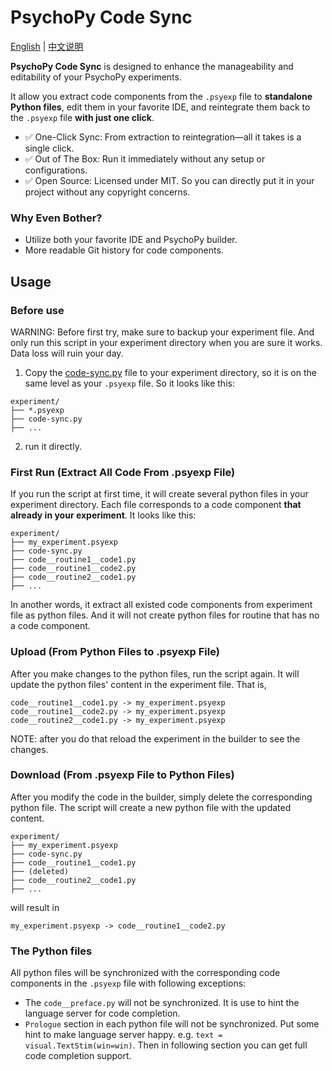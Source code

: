 # PsychoPy Code Sync

[English](README.md) | [中文说明](README.zh.md)

**PsychoPy Code Sync** is designed to enhance the manageability and editability of your PsychoPy experiments. 

It allow you extract code components from the `.psyexp` file to **standalone Python files**, edit them in your favorite IDE, and reintegrate them back to the `.psyexp` file **with just one click**.

- ✅ One-Click Sync: From extraction to reintegration—all it takes is a single click.
- ✅ Out of The Box: Run it immediately without any setup or configurations.
- ✅ Open Source: Licensed under MIT. So you can directly put it in your project without any copyright concerns.

### Why Even Bother?

- Utilize both your favorite IDE and PsychoPy builder. 
- More readable Git history for code components.

## Usage

### Before use

WARNING: Before first try, make sure to backup your experiment file. And only run this script in your experiment directory when you are sure it works. Data loss will ruin your day.

1. Copy the [code-sync.py](code-sync.py) file to your experiment directory, so it is on the same level as your `.psyexp` file. So it looks like this:

```
experiment/
├── *.psyexp
├── code-sync.py
├── ...
```

2. run it directly.

### First Run (Extract All Code From .psyexp File)

If you run the script at first time, it will create several python files in your experiment directory. Each file corresponds to a code component **that already in your experiment**. It looks like this:

```
experiment/
├── my_experiment.psyexp
├── code-sync.py
├── code__routine1__code1.py
├── code__routine1__code2.py
├── code__routine2__code1.py
├── ...
```

In another words, it extract all existed code components from experiment file as python files. And it will not create python files for routine that has no a code component.

### Upload (From Python Files to .psyexp File)

After you make changes to the python files, run the script again. It will update the python files' content in the experiment file. That is,

```
code__routine1__code1.py -> my_experiment.psyexp
code__routine1__code2.py -> my_experiment.psyexp
code__routine2__code1.py -> my_experiment.psyexp
```

NOTE: after you do that reload the experiment in the builder to see the changes.

### Download (From .psyexp File to Python Files)

After you modify the code in the builder, simply delete the corresponding python file. The script will create a new python file with the updated content.

```
experiment/
├── my_experiment.psyexp
├── code-sync.py
├── code__routine1__code1.py
├── (deleted)
├── code__routine2__code1.py
├── ...
```

will result in

```
my_experiment.psyexp -> code__routine1__code2.py
```

### The Python files

All python files will be synchronized with the corresponding code components in the `.psyexp` file with following exceptions:

- The `code__preface.py` will not be synchronized. It is use to hint the language server for code completion.
- `Prologue` section in each python file will not be synchronized. Put some hint to make language server happy. e.g. `text = visual.TextStim(win=win)`. Then in following section you can get full code completion support.